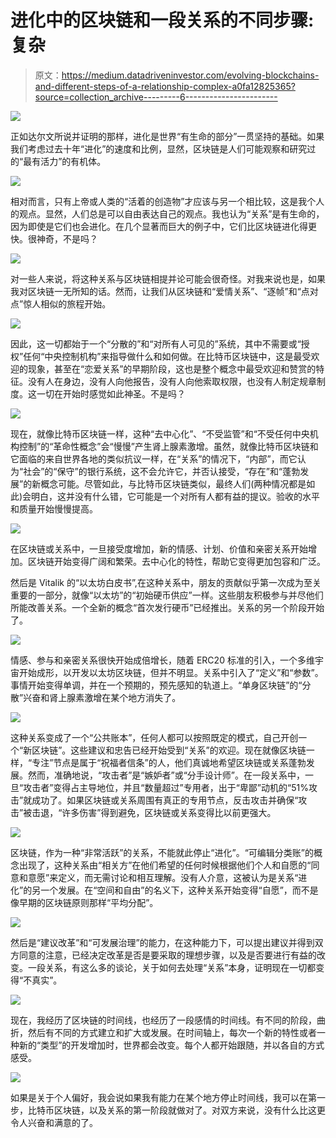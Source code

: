 # 进化中的区块链和一段关系的不同步骤:复杂

> 原文：<https://medium.datadriveninvestor.com/evolving-blockchains-and-different-steps-of-a-relationship-complex-a0fa12825365?source=collection_archive---------6----------------------->

![](img/8c57fa3264dc1cdf8f4baa74c42e63c6.png)

正如达尔文所说并证明的那样，进化是世界“有生命的部分”一贯坚持的基础。如果我们考虑过去十年“进化”的速度和比例，显然，区块链是人们可能观察和研究过的“最有活力”的有机体。

![](img/47eff3216c4df58d6ad50d866da8e6a9.png)

相对而言，只有上帝或人类的“活着的创造物”才应该与另一个相比较，这是我个人的观点。显然，人们总是可以自由表达自己的观点。我也认为“关系”是有生命的，因为即使是它们也会进化。在几个显著而巨大的例子中，它们比区块链进化得更快。很神奇，不是吗？

![](img/109064dc471fe926103c2e9926c72128.png)

对一些人来说，将这种关系与区块链相提并论可能会很奇怪。对我来说也是，如果我对区块链一无所知的话。然而，让我们从区块链和“爱情关系”、“逐帧”和“点对点”惊人相似的旅程开始。

![](img/1b2e3e7960cb9a899ac9f9d36edadf16.png)

因此，这一切都始于一个“分散的”和“对所有人可见的”系统，其中不需要或“授权”任何“中央控制机构”来指导做什么和如何做。在比特币区块链中，这是最受欢迎的现象，甚至在“恋爱关系”的早期阶段，这也是整个概念中最受欢迎和赞赏的特征。没有人在身边，没有人向他报告，没有人向他索取权限，也没有人制定规章制度。这一切在开始时感觉如此神圣。不是吗？

![](img/16ded0ccf48f63d5f81fb2f907b272b3.png)

现在，就像比特币区块链一样，这种“去中心化”、“不受监管”和“不受任何中央机构控制”的“革命性概念”会“慢慢”产生肾上腺素激增。虽然，就像比特币区块链和它面临的来自世界各地的类似抗议一样，在“关系”的情况下，“内部”，而它认为“社会”的“保守”的银行系统，这不会允许它，并否认接受，“存在”和“蓬勃发展”的新概念可能。尽管如此，与比特币区块链类似，最终人们(两种情况都是如此)会明白，这并没有什么错，它可能是一个对所有人都有益的提议。验收的水平和质量开始慢慢提高。

![](img/26b41b79efa9d40ad74b49b5bab49753.png)

在区块链或关系中，一旦接受度增加，新的情感、计划、价值和亲密关系开始增加。区块链开始变得广阔和繁荣。去中心化的特性，帮助它变得更加包容和广泛。

然后是 Vitalik 的“以太坊白皮书”,在这种关系中，朋友的贡献似乎第一次成为至关重要的一部分，就像“以太坊”的“初始硬币供应”一样。这些朋友积极参与并尽他们所能改善关系。一个全新的概念“首次发行硬币”已经推出。关系的另一个阶段开始了。

![](img/2f4d918199d9a8104ccc275e89cab202.png)

情感、参与和亲密关系很快开始成倍增长，随着 ERC20 标准的引入，一个多维宇宙开始成形，以开发以太坊区块链，但并不明显。关系中引入了“定义”和“参数”。事情开始变得单调，并在一个预期的，预先感知的轨道上。“单身区块链”的“分散”兴奋和肾上腺素激增在某个地方消失了。

![](img/4623915779217f675b142502a2108751.png)

这种关系变成了一个“公共账本”，任何人都可以按照既定的模式，自己开创一个“新区块链”。这些建议和忠告已经开始受到“关系”的欢迎。现在就像区块链一样，“专注”节点是属于“祝福者信条”的人，他们真诚地希望区块链或关系蓬勃发展。然而，准确地说，“攻击者”是“嫉妒者”或“分手设计师”。在一段关系中，一旦“攻击者”变得占主导地位，并且“数量超过”专用者，出于“卑鄙”动机的“51%攻击”就成功了。如果区块链或关系周围有真正的专用节点，反击攻击并确保“攻击”被击退，“许多伤害”得到避免，区块链或关系变得比以前更强大。

![](img/8ad614157ac916f07b726c12d956c3ac.png)

区块链，作为一种“非常活跃”的关系，不能就此停止“进化”。“可编辑分类账”的概念出现了，这种关系由“相关方”在他们希望的任何时候根据他们个人和自愿的“同意和意愿”来定义，而无需讨论和相互理解。没有人介意，这被认为是关系“进化”的另一个发展。在“空间和自由”的名义下，这种关系开始变得“自愿”，而不是像早期的区块链原则那样“平均分配”。

![](img/452828ea85d6c4a81369ae6270fbc166.png)

然后是“建议改革”和“可发展治理”的能力，在这种能力下，可以提出建议并得到双方同意的注意，已经决定改革是否是要采取的理想步骤，以及是否要进行有益的改变。一段关系，有这么多的谈论，关于如何去处理“关系”本身，证明现在一切都变得“不真实”。

![](img/60d368effc7615f1d83a9308d8790cfe.png)

现在，我经历了区块链的时间线，也经历了一段感情的时间线。有不同的阶段，曲折，然后有不同的方式建立和扩大或发展。在时间轴上，每次一个新的特性或者一种新的“类型”的开发增加时，世界都会改变。每个人都开始跟随，并以各自的方式感受。

![](img/8449742618a3a7600847f2d5558834e7.png)

如果是关于个人偏好，我会说如果我有能力在某个地方停止时间线，我可以在第一步，比特币区块链，以及关系的第一阶段就做对了。对双方来说，没有什么比这更令人兴奋和满意的了。